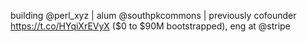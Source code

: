 building @perl_xyz | alum @southpkcommons | previously cofounder https://t.co/HYqiXrEVyX ($0 to $90M bootstrapped), eng at @stripe
